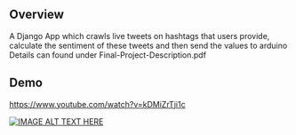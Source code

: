 ## Overview
A Django App which crawls live tweets on hashtags that users provide, calculate the sentiment of these tweets and then send the values to arduino
Details can found under Final-Project-Description.pdf

## Demo
https://www.youtube.com/watch?v=kDMiZrTji1c

[![IMAGE ALT TEXT HERE](https://img.youtube.com/vi/kDMiZrTji1c/0.jpg)](https://www.youtube.com/watch?v=kDMiZrTji1c)